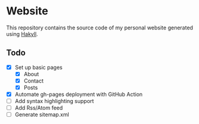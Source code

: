 # Website

This repository contains the source code of my personal website generated using [Hakyll](https://jaspervdj.de/hakyll).

## Todo

- [X] Set up basic pages
  - [X] About
  - [X] Contact
  - [X] Posts
- [X] Automate gh-pages deployment with GitHub Action
- [ ] Add syntax highlighting support
- [ ] Add Rss/Atom feed
- [ ] Generate sitemap.xml

